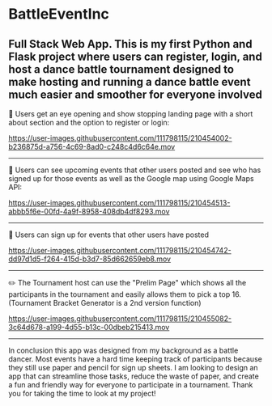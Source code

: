 # BattleEventInc
Full Stack Web App. This is my first Python and Flask project where users can register, login, and host a dance battle tournament designed to make hosting and running a dance battle event much easier and smoother for everyone involved
---
👀 Users get an eye opening and show stopping landing page with a short about section and the option to register or login:

  https://user-images.githubusercontent.com/111798115/210454002-b236875d-a756-4c69-8ad0-c248c4d6c64e.mov

---
:brain: Users can see upcoming events that other users posted and see who has signed up for those events as well as the Google map using Google Maps API:

https://user-images.githubusercontent.com/111798115/210454513-abbb5f6e-00fd-4a9f-8958-408db4df8293.mov

---
:open_book: Users can sign up for events that other users have posted

https://user-images.githubusercontent.com/111798115/210454742-dd97d1d5-f264-415d-b3d7-85d662659eb8.mov

---
:pencil2: The Tournament host can use the "Prelim Page" which shows all the participants in the tournament and easily allows them to pick a top 16. (Tournament Bracket Generator is a 2nd version function)

https://user-images.githubusercontent.com/111798115/210455082-3c64d678-a199-4d55-b13c-00dbeb215413.mov

---
In conclusion this app was designed from my background as a battle dancer. Most events have a hard time keeping track of participants because they still use paper and pencil for sign up sheets. I am looking to design an app that can streamline those tasks, reduce the waste of paper, and create a fun and friendly way for everyone to participate in a tournament. Thank you for taking the time to look at my project!
